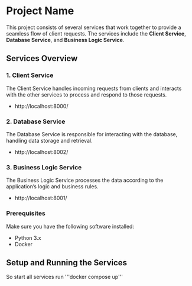 # Project Name

This project consists of several services that work together to provide a seamless flow of client requests. The services include the **Client Service**, **Database Service**, and **Business Logic Service**.

## Services Overview

### 1. **Client Service**
The Client Service handles incoming requests from clients and interacts with the other services to process and respond to those requests.
- http://localhost:8000/

### 2. **Database Service**
The Database Service is responsible for interacting with the database, handling data storage and retrieval.
- http://localhost:8002/

### 3. **Business Logic Service**
The Business Logic Service processes the data according to the application’s logic and business rules.
- http://localhost:8001/

### Prerequisites
Make sure you have the following software installed:
- Python 3.x
- Docker


## Setup and Running the Services
So start all services run
'''docker compose up'''



